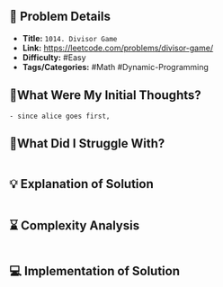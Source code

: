 ## 📝 Problem Details

- **Title:** `1014. Divisor Game`
- **Link:** https://leetcode.com/problems/divisor-game/
- **Difficulty:** #Easy 
- **Tags/Categories:** #Math #Dynamic-Programming 

## 💭What Were My Initial Thoughts?

```
- since alice goes first, 
```

## 🤔What Did I Struggle With?

```

```

## 💡 Explanation of Solution

```

```

## ⌛ Complexity Analysis

```

```

## 💻 Implementation of Solution

```cpp

```
